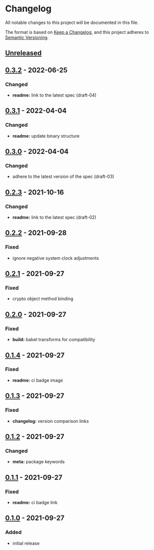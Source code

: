 # Changelog

All notable changes to this project will be documented in this file.

The format is based on [Keep a Changelog](https://keepachangelog.com/en/1.0.0/),
and this project adheres to [Semantic Versioning](https://semver.org/spec/v2.0.0.html).

## [Unreleased]

## [0.3.2] - 2022-06-25

### Changed

- **readme:** link to the latest spec (draft-04)

## [0.3.1] - 2022-04-04

### Changed

- **readme:** update binary structure

## [0.3.0] - 2022-04-04

### Changed

- adhere to the latest version of the spec (draft-03)

## [0.2.3] - 2021-10-16

### Changed

- **readme:** link to the latest spec (draft-02)

## [0.2.2] - 2021-09-28

### Fixed

- ignore negative system clock adjustments

## [0.2.1] - 2021-09-27

### Fixed

- crypto object method binding

## [0.2.0] - 2021-09-27

### Fixed

- **build:** babel transforms for compatibility

## [0.1.4] - 2021-09-27

### Fixed

- **readme:** ci badge image

## [0.1.3] - 2021-09-27

### Fixed

- **changelog:** version comparison links

## [0.1.2] - 2021-09-27

### Changed

- **meta:** package keywords

## [0.1.1] - 2021-09-27

### Fixed

- **readme:** ci badge link

## [0.1.0] - 2021-09-27

### Added

- initial release

[unreleased]: https://github.com/kripod/uuidv7/compare/v0.3.2...HEAD
[0.3.2]: https://github.com/kripod/uuidv7/compare/v0.3.1...v0.3.2
[0.3.1]: https://github.com/kripod/uuidv7/compare/v0.3.0...v0.3.1
[0.3.0]: https://github.com/kripod/uuidv7/compare/v0.2.3...v0.3.0
[0.2.3]: https://github.com/kripod/uuidv7/compare/v0.2.2...v0.2.3
[0.2.2]: https://github.com/kripod/uuidv7/compare/v0.2.1...v0.2.2
[0.2.1]: https://github.com/kripod/uuidv7/compare/v0.2.0...v0.2.1
[0.2.0]: https://github.com/kripod/uuidv7/compare/v0.1.4...v0.2.0
[0.1.4]: https://github.com/kripod/uuidv7/compare/v0.1.3...v0.1.4
[0.1.3]: https://github.com/kripod/uuidv7/compare/v0.1.2...v0.1.3
[0.1.2]: https://github.com/kripod/uuidv7/compare/v0.1.1...v0.1.2
[0.1.1]: https://github.com/kripod/uuidv7/compare/v0.1.0...v0.1.1
[0.1.0]: https://github.com/kripod/uuidv7/releases/tag/v0.1.0

